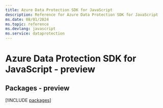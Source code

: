 ```yaml
---
title: Azure Data Protection SDK for JavaScript
description: Reference for Azure Data Protection SDK for JavaScript
ms.date: 08/01/2024
ms.topic: reference
ms.devlang: javascript
ms.service: dataprotection
---
```

# Azure Data Protection SDK for JavaScript - preview
## Packages - preview
[!INCLUDE [packages](data-protection-index.md)]